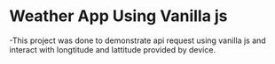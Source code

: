 # Weather App Using Vanilla js

-This project was done to demonstrate api request using vanilla js and interact with longtitude and lattitude provided by device.
